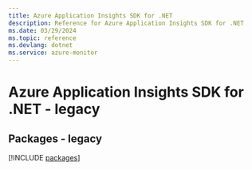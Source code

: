 ```yaml
---
title: Azure Application Insights SDK for .NET
description: Reference for Azure Application Insights SDK for .NET
ms.date: 03/29/2024
ms.topic: reference
ms.devlang: dotnet
ms.service: azure-monitor
---
```

# Azure Application Insights SDK for .NET - legacy
## Packages - legacy
[!INCLUDE [packages](application-insights-index.md)]